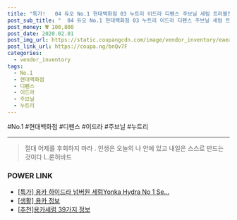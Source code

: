 ```yaml
--- 
title: "특가!   04 듀오 No.1 현대백화점 03 누트리 이드라 디펜스 주브닐 세럼 트러블진정세럼..." 
post_sub_title: "  04 듀오 No.1 현대백화점 03 누트리 이드라 디펜스 주브닐 세럼 트러블진정세럼 크림 15ml 용카" 
post_money: ₩ 100,800 
post_date: 2020.02.01 
post_img_url: https://static.coupangcdn.com/image/vendor_inventory/eaea/117b54f762fa624a5426774d756bc47612c1f85f4e4163785d447acba6a8.jpg 
post_link_url: https://coupa.ng/bnQv7F 
categories: 
  - vendor_inventory 
tags: 
  - No.1 
  - 현대백화점 
  - 디펜스 
  - 이드라 
  - 주브닐 
  - 누트리 
--- 
```

  #No.1 #현대백화점 #디펜스 #이드라 #주브닐 #누트리 
<hr> 

> 절대 어제를 후회하지 마라 . 인생은 오늘의 나 안에 있고 내일은 스스로 만드는 것이다 L.론허바드 


### POWER LINK

* <a href="https://blog.naver.com/santokki14/221793044054" target="_blank">[특가] 용카 하이드라 넘버원 세럼Yonka Hydra No 1 Se...</a>
* <a href="https://blog.naver.com/fash111/221767778205" target="_blank"> [생활] 용카 정보 </a>
* <a href="https://blog.naver.com/fasyy4321/221792387235" target="_blank">[추천]용카세럼 39가지 정보</a>
